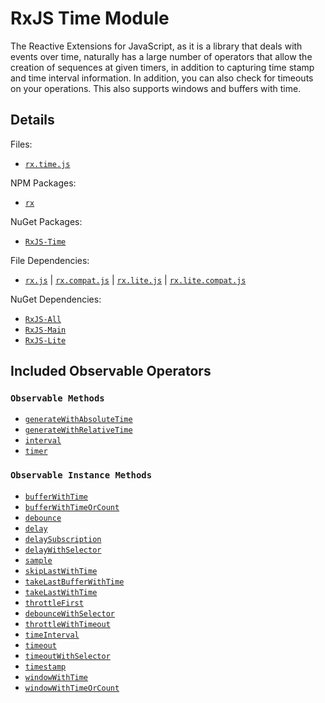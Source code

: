 # RxJS Time Module #

The Reactive Extensions for JavaScript, as it is a library that deals with events over time, naturally has a large number of operators that allow the creation of sequences at given timers, in addition to capturing time stamp and time interval information.  In addition, you can also check for timeouts on your operations.  This also supports windows and buffers with time.

## Details ##

Files:
- [`rx.time.js`](https://github.com/Reactive-Extensions/RxJS/blob/master/dist/rx.time.js)

NPM Packages:
- [`rx`](https://www.npmjs.org/package/rx)

NuGet Packages:
- [`RxJS-Time`](http://www.nuget.org/packages/RxJS-Time/)

File Dependencies:
- [`rx.js`](https://github.com/Reactive-Extensions/RxJS/blob/master/dist/rx.js) | [`rx.compat.js`](https://github.com/Reactive-Extensions/RxJS/blob/master/dist/rx.compat.js) | [`rx.lite.js`](https://github.com/Reactive-Extensions/RxJS/blob/master/dist/rx.lite.js) | [`rx.lite.compat.js`](https://github.com/Reactive-Extensions/RxJS/blob/master/dist/rx.lite.compat.js)

NuGet Dependencies:
- [`RxJS-All`](http://www.nuget.org/packages/RxJS-All/)
- [`RxJS-Main`](http://www.nuget.org/packages/RxJS-Main/)
- [`RxJS-Lite`](http://www.nuget.org/packages/RxJS-Lite/)

## Included Observable Operators ##

### `Observable Methods`
- [`generateWithAbsoluteTime`](../../api/core/operators/generatewithabsolutetime.md)
- [`generateWithRelativeTime`](../../api/core/operators/generatewithrelativetime.md)
- [`interval`](../../api/core/operators/interval.md)
- [`timer`](../../api/core/operators/timer.md)

### `Observable Instance Methods`
- [`bufferWithTime`](../../api/core/operators/bufferwithtime.md)
- [`bufferWithTimeOrCount`](../../api/core/operators/bufferwithtimeorcount.md)
- [`debounce`](../../api/core/operators/debounce.md)
- [`delay`](../../api/core/operators/delay.md)
- [`delaySubscription`](../../api/core/operators/delaysubscription.md)
- [`delayWithSelector`](../../api/core/operators/delaywithselector.md)
- [`sample`](../../api/core/operators/sample.md)
- [`skipLastWithTime`](../../api/core/operators/skiplastwithtime.md)
- [`takeLastBufferWithTime`](../../api/core/operators/takelastbufferwithtime.md)
- [`takeLastWithTime`](../../api/core/operators/takelastwithtime.md)
- [`throttleFirst`](../../api/core/operators/throttlefirst.md)
- [`debounceWithSelector`](../../api/core/operators/debouncewithselector.md)
- [`throttleWithTimeout`](../../api/core/operators/debounce.md)
- [`timeInterval`](../../api/core/operators/timeinterval.md)
- [`timeout`](../../api/core/operators/timeout.md)
- [`timeoutWithSelector`](../../api/core/operators/timeoutwithselector.md)
- [`timestamp`](../../api/core/operators/timestamp.md)
- [`windowWithTime`](../../api/core/operators/windowwithtime.md)
- [`windowWithTimeOrCount`](../../api/core/operators/windowwithtimeorcount.md)
